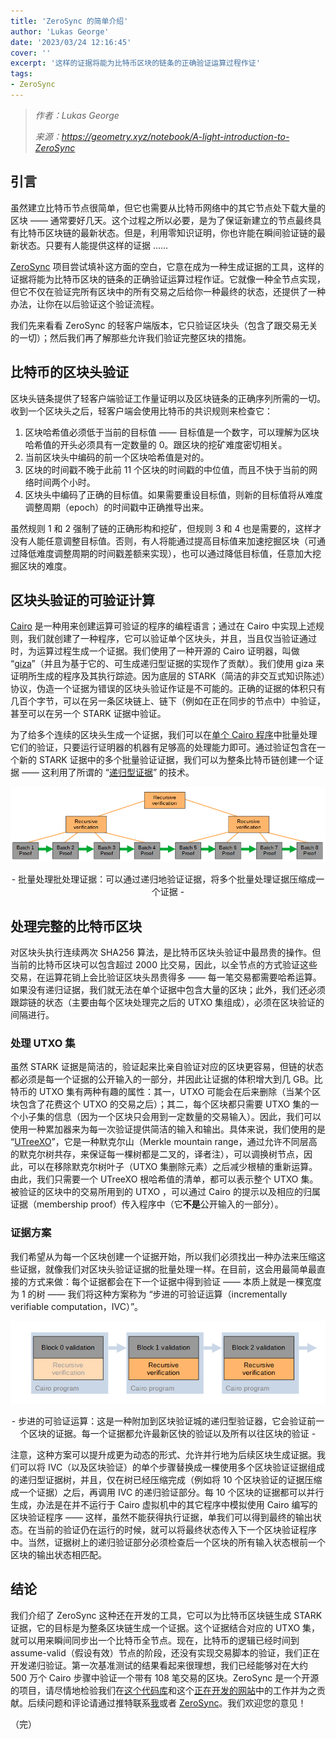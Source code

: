 ```yaml
---
title: 'ZeroSync 的简单介绍'
author: 'Lukas George'
date: '2023/03/24 12:16:45'
cover: ''
excerpt: '这样的证据将能为比特币区块的链条的正确验证运算过程作证'
tags:
- ZeroSync
---
```



> *作者：Lukas George*
> 
> *来源：<https://geometry.xyz/notebook/A-light-introduction-to-ZeroSync>*



## 引言

虽然建立比特币节点很简单，但它也需要从比特币网络中的其它节点处下载大量的区块 —— 通常要好几天。这个过程之所以必要，是为了保证新建立的节点最终具有比特币区块链的最新状态。但是，利用零知识证明，你也许能在瞬间验证链的最新状态。只要有人能提供这样的证据 ……

[ZeroSync](https://github.com/ZeroSync/ZeroSync) 项目尝试填补这方面的空白，它意在成为一种生成证据的工具，这样的证据将能为比特币区块的链条的正确验证运算过程作证。它就像一种全节点实现，但它不仅在验证完所有区块中的所有交易之后给你一种最终的状态，还提供了一种办法，让你在以后验证这个验证流程。

我们先来看看 ZeroSync 的轻客户端版本，它只验证区块头（包含了跟交易无关的一切）；然后我们再了解那些允许我们验证完整区块的措施。

## 比特币的区块头验证

区块头链条提供了轻客户端验证工作量证明以及区块链条的正确序列所需的一切。收到一个区块头之后，轻客户端会使用比特币的共识规则来检查它：

1. 区块哈希值必须低于当前的目标值 —— 目标值是一个数字，可以理解为区块哈希值的开头必须具有一定数量的 0。跟区块的挖矿难度密切相关。
2. 当前区块头中编码的前一个区块哈希值是对的。
3. 区块的时间戳不晚于此前 11 个区块的时间戳的中位值，而且不快于当前的网络时间两个小时。
4. 区块头中编码了正确的目标值。如果需要重设目标值，则新的目标值将从难度调整周期（epoch）的时间戳中正确推导出来。

虽然规则 1 和 2 强制了链的正确形构和挖矿，但规则 3 和 4 也是需要的，这样才没有人能任意调整目标值。否则，有人将能通过提高目标值来加速挖掘区块（可通过降低难度调整周期的时间戳差额来实现），也可以通过降低目标值，任意加大挖掘区块的难度。

## 区块头验证的可验证计算

[Cairo](https://www.cairo-lang.org/) 是一种用来创建运算可验证的程序的编程语言；通过在 Cairo 中实现上述规则，我们就创建了一种程序，它可以验证单个区块头，并且，当且仅当验证通过时，为运算过程生成一个证据。我们使用了一种开源的 Cairo 证明器，叫做 “[giza](https://github.com/maxgillett/giza)”（并且为基于它的、可生成递归型证据的实现作了贡献）。我们使用 giza 来证明所生成的程序及其执行踪迹。因为底层的 STARK（简洁的非交互式知识陈述）协议，伪造一个证据为错误的区块头验证作证是不可能的。正确的证据的体积只有几百个字节，可以在另一条区块链上、链下（例如在正在同步的节点中）中验证，甚至可以在另一个 STARK 证据中验证。

为了给多个连续的区块头生成一个证据，我们可以在[单个 Cairo 程序](https://github.com/lucidLuckylee/LightSync)中批量处理它们的验证，只要运行证明器的机器有足够高的处理能力即可。通过验证包含在一个新的 STARK 证据中的多个批量验证证据，我们可以为整条比特币链创建一个证据 —— 这利用了所谓的 “[递归型证据](https://medium.com/@starkware/recursive-starks-78f8dd401025)” 的技术。

![9Gnq5ax](../images/A-light-introduction-to-ZeroSync/9Gnq5ax.png)

<p style="text-align:center">- 批量处理批处理证据：可以通过递归地验证证据，将多个批量处理证据压缩成一个证据 -</p>


## 处理完整的比特币区块

对区块头执行连续两次 SHA256 算法，是比特币区块头验证中最昂贵的操作。但当前的比特币区块可以包含超过 2000 比交易，因此，以全节点的方式验证这些交易，在运算花销上会比验证区块头昂贵得多 —— 每一笔交易都需要哈希运算。如果没有递归证据，我们就无法在单个证据中包含大量的区块；此外，我们还必须跟踪链的状态（主要由每个区块处理完之后的 UTXO 集组成），必须在区块验证的间隔进行。

### 处理 UTXO 集

虽然 STARK 证据是简洁的，验证起来比亲自验证对应的区块更容易，但链的状态都必须是每一个证据的公开输入的一部分，并因此让证据的体积增大到几 GB。比特币的 UTXO 集有两种有趣的属性：其一，UTXO 可能会在后来删除（当某个区块包含了花费这个 UTXO 的交易之后）；其二，每个区块都只需要 UTXO 集的一个小子集的信息（因为一个区块只会用到一定数量的交易输入）。因此，我们可以使用一种累加器来为每一次验证提供简洁的输入和输出。具体来说，我们使用的是 “[UTreeXO](https://dci.mit.edu/research/2019/6/6/utreexo-a-dynamic-hash-based-accumulator-optimized-for-the-bitcoin-utxo-set)”，它是一种默克尔山（Merkle mountain range，通过允许不同层高的默克尔树共存，来保证每一棵树都是二叉的，译者注），可以调换树节点，因此，可以在移除默克尔树叶子（UTXO 集删除元素）之后减少根植的重新运算。由此，我们只需要一个 UTreeXO 根哈希值的清单，都可以表示整个 UTXO 集。被验证的区块中的交易所用到的 UTXO ，可以通过 Cairo 的提示以及相应的归属证据（membership proof）传入程序中（它**不是**公开输入的一部分）。

### 证据方案

我们希望从为每一个区块创建一个证据开始，所以我们必须找出一种办法来压缩这些证据，就像我们对区块头验证证据的批量处理一样。在目前，这会用最简单最直接的方式来做：每个证据都会在下一个证据中得到验证 —— 本质上就是一棵宽度为 1 的树 —— 我们将这种方案称为 “步进的可验证运算（incrementally verifiable computation，IVC）”。

![qxc1DkM](../images/A-light-introduction-to-ZeroSync/qxc1DkM.png)

<p style="text-align:center">- 步进的可验证运算：这是一种附加到区块验证城的递归型验证器，它会验证前一个区块的证据。每一个证据都允许最新区快的验证以及所有以往区块的验证 -</p>


注意，这种方案可以提升成更为动态的形式、允许并行地为后续区块生成证据。我们可以将 IVC（以及区块验证）的单个步骤替换成一棵使用多个区块验证证据组成的递归型证据树，并且，仅在树已经压缩完成（例如将 10 个区块验证的证据压缩成一个证据）之后，再调用 IVC 的递归验证部分。每 10 个区块的证据都可以并行生成，办法是在并不运行于 Cairo 虚拟机中的其它程序中模拟使用 Cairo 编写的区块验证程序 —— 这样，虽然不能获得执行证据，单我们可以得到最终的输出状态。在当前的验证仍在运行的时候，就可以将最终状态传入下一个区块验证程序中。当然，证据树上的递归验证部分必须检查后一个区块的所有输入状态根前一个区块的输出状态相匹配。

## 结论

我们介绍了 ZeroSync 这种还在开发的工具，它可以为比特币区块链生成 STARK 证据，它的目标是为整条区块链生成一个证据。这个证据结合对应的 UTXO 集，就可以用来瞬间同步出一个比特币全节点。现在，比特币的逻辑已经时间到 assume-valid（假设有效）节点的阶段，还没有实现交易脚本的验证，我们正在开发递归验证。第一次基准测试的结果看起来很理想，我们已经能够对在大约 500 万个 Cairo 步骤中验证一个带有 108 笔交易的区块。ZeroSync 是一个开源的项目，请尽情地检验我们在[这个代码库](https://github.com/ZeroSync/ZeroSync)和这个[正在开发的网站](https://zerosync.org/)中的工作并为之贡献。后续问题和评论请通过推特联系[我](https://twitter.com/lucidLuckylee/)或者 [ZeroSync](https://twitter.com/ZeroSync_)。我们欢迎您的意见！

（完）